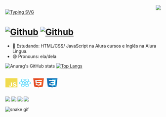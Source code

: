 <img align="right" src="https://visitor-badge.laobi.icu/badge?page_id=ellibarcelos.ellibarcelos">

[![Typing SVG](https://readme-typing-svg.herokuapp.com?color=C9D1D9&lines=Ol%C3%A1++pessoas!!%F0%9F%91%8B;Me+chamo+Elli+Barcelos+)](https://github.com/ElliBarcelos)

# [![Github](https://img.shields.io/github/followers/ElliBarcelos?label=Follow&style=social)](https://github.com/ElliBarcelos) [![Github](https://img.shields.io/github/stars/ElliBarcelos?label=Star&style=social)](https://github.com/ElliBarcelos)

- 🌱 Estudando: HTML/CSS/ JavaScript na Alura cursos e Inglês na Alura Língua.
- 😄 Pronouns:  ela/dela

![Anurag's GitHub stats](https://github-readme-stats.vercel.app/api?username=ellibarcelos&show_icons=true&theme=radical)
[![Top Langs](https://github-readme-stats.vercel.app/api/top-langs/?username=ellibarcelos&layout=donut)](https://github.com/anuraghazra/github-readme-stats)


<div style="display: inline_block"><br>
  <img align="center" alt="elli-Js" height="30" width="40" src="https://raw.githubusercontent.com/devicons/devicon/master/icons/javascript/javascript-plain.svg">
  <img align="center" alt="elli-React" height="30" width="40" src="https://raw.githubusercontent.com/devicons/devicon/master/icons/react/react-original.svg">
  <img align="center" alt="elli-HTML" height="30" width="40" src="https://raw.githubusercontent.com/devicons/devicon/master/icons/html5/html5-original.svg">
  <img align="center" alt="elli-CSS" height="30" width="40" src="https://raw.githubusercontent.com/devicons/devicon/master/icons/css3/css3-original.svg">
</div>
  
  ##
  
  <div>
    <a href="https://www.instagram.com/elli_barcelos/" target="_blank"><img src="https://img.shields.io/badge/-Instagram-%23E4405F?style=for-the-badge&logo=instagram&logoColor=white" target="_blank"></a>
    <a href="https://www.linkedin.com/in/ellibarcelos/" target="_blank"><img src="https://img.shields.io/badge/-LinkedIn-%230077B5?style=for-the-badge&logo=linkedin&logoColor=white" target="_blank"></a> 
    <a href="https://github.com/ElliBarcelos" target"_blank"><img src="https://img.shields.io/badge/GitHub-100000?style=for-the-badge&logo=github&logoColor=white"></a>
    <a href="https://www.facebook.com/elircineia/" target"_blank"><img src="https://img.shields.io/badge/Facebook-1877F2?style=for-the-badge&logo=facebook&logoColor=white"></a> 
  
</div>

 ![snake gif](https://github.com/ElliBarcelos/ElliBarcelos/blob/output/github-contribution-grid-snake.svg)
